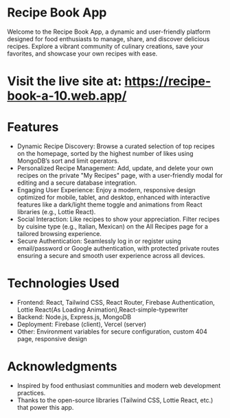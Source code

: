 # Recipe Book App

Welcome to the Recipe Book App, a dynamic and user-friendly platform designed for food enthusiasts to manage, share, and discover delicious recipes. Explore a vibrant community of culinary creations, save your favorites, and showcase your own recipes with ease.

# Visit the live site at: https://recipe-book-a-10.web.app/


# Features
* Dynamic Recipe Discovery: Browse a curated selection of top recipes on the homepage, sorted by the highest number of likes using MongoDB’s sort and limit operators.
* Personalized Recipe Management: Add, update, and delete your own recipes on the private "My Recipes" page, with a user-friendly modal for editing and a secure database integration.
* Engaging User Experience: Enjoy a modern, responsive design optimized for mobile, tablet, and desktop, enhanced with interactive features like a dark/light theme toggle and animations from React libraries (e.g., Lottie React).
* Social Interaction: Like recipes to show your appreciation. Filter recipes by cuisine type (e.g., Italian, Mexican) on the All Recipes page for a tailored browsing experience.
* Secure Authentication: Seamlessly log in or register using email/password or Google authentication, with protected private routes ensuring a secure and smooth user experience across all devices.


# Technologies Used
* Frontend: React, Tailwind CSS, React Router, Firebase Authentication, Lottie React(As Loading Animation),React-simple-typewriter
* Backend: Node.js, Express.js, MongoDB
* Deployment: Firebase (client), Vercel (server)
* Other: Environment variables for secure configuration, custom 404  page, responsive design

# Acknowledgments
* Inspired by food enthusiast communities and modern web development practices.
* Thanks to the open-source libraries (Tailwind CSS, Lottie React, etc.) that power this app.